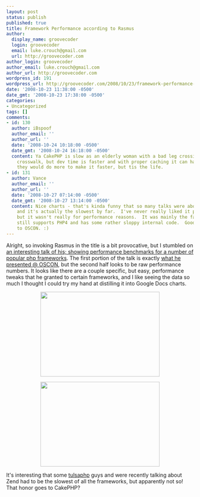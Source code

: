 ```yaml
---
layout: post
status: publish
published: true
title: Framework Performance according to Rasmus
author:
  display_name: groovecoder
  login: groovecoder
  email: luke.crouch@gmail.com
  url: http://groovecoder.com
author_login: groovecoder
author_email: luke.crouch@gmail.com
author_url: http://groovecoder.com
wordpress_id: 191
wordpress_url: http://groovecoder.com/2008/10/23/framework-performance-according-to-rasmus/
date: '2008-10-23 11:38:00 -0500'
date_gmt: '2008-10-23 17:38:00 -0500'
categories:
- Uncategorized
tags: []
comments:
- id: 130
  author: iBspoof
  author_email: ''
  author_url: ''
  date: '2008-10-24 10:18:00 -0500'
  date_gmt: '2008-10-24 16:18:00 -0500'
  content: Ya CakePHP is slow as an elderly woman with a bad leg crossing a 6 lane
    crosswalk, but dev time is faster and with proper caching it can handle the load.  Wish
    they would do more to make it faster, but tis the life.
- id: 131
  author: Vance
  author_email: ''
  author_url: ''
  date: '2008-10-27 07:14:00 -0500'
  date_gmt: '2008-10-27 13:14:00 -0500'
  content: Nice charts - that's kinda funny that so many talks were about CakePHP
    and it's actually the slowest by far.  I've never really liked it personally,
    but it wasn't really for performance reasons.  It was mainly the fact that it
    still supports PHP4 and has some rather sloppy internal code.  Good followup post
    to OSCON. :)
---
```

<p>Alright, so invoking Rasmus in the title is a bit provocative, but I stumbled on <a href="http://talks.php.net/show/froscon08/">an interesting talk of his; showing performance benchmarks for a number of popular php frameworks</a>. The first portion of the talk is exactly <a href="http://talks.php.net/show/oscon08">what he presented @ OSCON</a>, but the second half looks to be raw performance numbers. It looks like there are a couple specific, but easy, performance tweaks that he granted to certain frameworks, and I like seeing the data so much I thought I could try my hand at distilling it into Google Docs charts.</p>
<p><a onblur="try {parent.deselectBloggerImageGracefully();} catch(e) {}" href="http://4.bp.blogspot.com/_Fa_U5q7fBBY/SQC4W_KKKEI/AAAAAAAAABI/YXgaNBS3iOY/s1600-h/framework_performance_(higher_is_better).png"><img style="display:block; margin:0px auto 10px; text-align:center;cursor:pointer; cursor:hand;width: 320px; height: 227px;" src="http://4.bp.blogspot.com/_Fa_U5q7fBBY/SQC4W_KKKEI/AAAAAAAAABI/YXgaNBS3iOY/s320/framework_performance_(higher_is_better).png" border="0" alt=""id="BLOGGER_PHOTO_ID_5260407069819414594" /></a></p>
<p><a onblur="try {parent.deselectBloggerImageGracefully();} catch(e) {}" href="http://3.bp.blogspot.com/_Fa_U5q7fBBY/SQC4jP7k-cI/AAAAAAAAABQ/BN53Z--Vp30/s1600-h/framework_performance_(lower_is_better).png"><img style="display:block; margin:0px auto 10px; text-align:center;cursor:pointer; cursor:hand;width: 320px; height: 227px;" src="http://3.bp.blogspot.com/_Fa_U5q7fBBY/SQC4jP7k-cI/AAAAAAAAABQ/BN53Z--Vp30/s320/framework_performance_(lower_is_better).png" border="0" alt=""id="BLOGGER_PHOTO_ID_5260407280480090562" /></a></p>
<p>It's interesting that some <a href="http://tulsaphp.net/">tulsaphp</a> guys and were recently talking about Zend had to be the slowest of all the frameworks, but apparently not so! That honor goes to CakePHP?</p>
